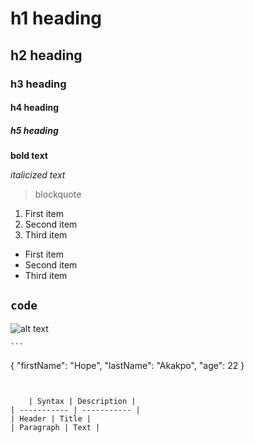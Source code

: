 # h1 heading
## h2 heading
### h3 heading
#### h4 heading
##### h5 heading
**bold text**

*italicized text*
> blockquote

1. First item
2. Second item
3. Third item

- First item
- Second item
- Third item

`code`
---

![alt text](image.jpg)

	```
{
  "firstName": "Hope",
  "lastName": "Akakpo",
  "age": 22
}
```


	| Syntax | Description |
| ----------- | ----------- |
| Header | Title |
| Paragraph | Text |
